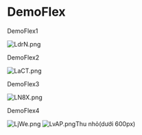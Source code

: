 # DemoFlex
<p>DemoFlex1</p>
<img src="https://i.wingur.com/LdrN.png" alt="LdrN.png" border="0">

<p>DemoFlex2</p>
<img src="https://i.wingur.com/LaCT.png" alt="LaCT.png" border="0">

<p>DemoFlex3</p>
<img src="https://i.wingur.com/LN8X.png" alt="LN8X.png" border="0">

<p>DemoFlex4</p>
<img src="https://i.wingur.com/LjWe.png" alt="LjWe.png" border="0">
<img src="https://i.wingur.com/LvAP.png" alt="LvAP.png" border="0">Thu nhỏ(dưới 600px)
